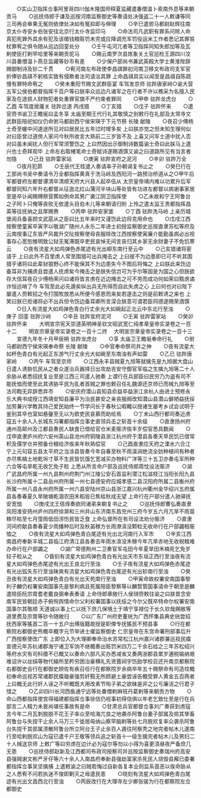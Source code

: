 <!-- { "loadSidebar": true } -->
　　○实山卫指挥佥事阿里哥四川伽木隆国师释夏监藏遣番僧温卜索南外息等来朝贡马
　　○巡抚侍郎于谦及巡按河南监察御史等奏请处决强盗二十一人敕谦等同三司再会审果无冤则依律处决如有冤抑即与伸理
　　○辛巳遣驸马都尉赵辉往南京太仆寺安乡伯张安往北京行太仆寺监印马
　　○命法司凡武职有罪系问除人命真犯死罪外其余有犯及该徵钱粮赃罚未完或应降调充军罚役运米工作者悉记其罪笞杖罪宥之俱令随从巡边回銮处分
　　○壬午屯河兀者等卫指挥同知失郎加等及瓦剌使臣打剌罕哈里等来朝贡驼马
　　○赐云南罗次县炼象关土官巡检王源四川汶川县番僧温卜燕旦监藏等钞币有差
　　○少保户部尚书兼武英殿大学士黄淮陛辞赐御制诗及钞二千贯
　　○宥河南左布政使李昌祺罪初河南卫移文布政司支军官折俸钞昌祺不躬核实致有侵欺者法司请治其罪  上命昌祺具实以闻至是昌祺自陈疏慢有罪特命宥之
　　○癸未重阳节赐文武群臣宴  车驾发京师  驻跸唐家岭○谕大营五军公侯伯都督指挥千百户等曰朕率众巡边凡诸军之在行者不许以樵采为名擅入民家及在途掠人财物犯者处重罪官旗不严约束者罪同
　　○甲申  驻跸龙虎台
　　○乙酉  车驾度居庸关  驻跸岔道  丙戌猎
　　○丁亥猎
　　○戊子  驻跸怀来
　　○遣官赍书谕卫王瞻埏曰孟冬享  太庙至期王代行礼其敬慎之别敕行在礼部及太常寺文武群臣陪祀如仪仍命驸马都尉西宁侯宋瑛于下元节祭  长陵  献陵
　　○夜召少傅杨士奇至幄中问道途所见对曰居民比五年过时增多矣  上曰朕亦觉之但未知生理何似对曰臣曾过道傍人家问今秋所收言大熟前二三岁皆不及  上喜又问军士道中扰人否对曰虽未闻扰人但行军常须警饬之  上曰然因出示御制诗数篇谕士奇曰此朕马上遣兴也士奇拜观毕  上命左右取楮笔命士奇赋诗遂赐酒馔又谕之曰道路所见有当言者勿隐
　　○己丑  驻跸雷家站
　　○庚寅  驻跸宣府之泥河
　　○辛卯  驻跸万全
　　○夜月犯昴
　　○壬辰代王桂遣人奏请率子孙朝谒复书止之
　　○癸巳行在工部尚书吴中奏请令万全都指挥黄真于洗马岭及西阳河一路预治桥道从之○甲午后军都督府左都督谭清卒清顺天府大兴县人起卒伍从  太宗皇帝靖内难以功累升后军都督同知六年升右都督从征迤北红山蒲河半块山等处皆有功进左都督以病谢事家居至是卒讣闻赐赙祭营葬如例命其男广袭江阴卫指挥使
　　○乙未故和宁王阿鲁台之子阿卜只俺等丧败无依遣头目伯木儿等来朝请归附  上怜之遣太监王贵都指挥昌英等往抚纳之且厚赐赉
　　○丙申  驻跸安家堡
　　○丁酉  驻跸洗马岭  上亲历城堡阅兵备喜顾文武扈从之臣曰比五年来时又谨饬此边将克用命也
　　○戊戌江西按察使童寅卒寅字以敬湖广随州人永乐二年进士初授监察御史巡按直隶苏松等府及云南按事辽东皆严风裁升交阯按察使母丧服除改江西按察使寅廉介能勤虽病必出视事存心宽恕推明致公狱无冤滞既卒吏民哀悼无间言丧归其乡家无余财妻子不免饥寒云
　　○夜有流星大如鸡弹色赤尾迹有光出柳东南行至云中
　　○己亥猎诸将密请于  上曰此外不百里虏人常至围猎可出兵掩击之  上曰彼不为边患即已可不听其围猎乎诸将曰此辈豺狼野心终不能保其不为边患失今不图后将悔之  上曰朕此来饬边备耳非为捕虏且尝遣人抚虏矣今掩击之是朕失信岂可为乎尔等固是为国之心但朕欲存大信耳夜召少傅杨荣问曰诸将皆言虏在近边掩击之可不劳而成功何如荣曰黠虏谲诈恒远哨了今  车驾至此必先遁矣纵出兵无所得而自此失虏之心  上曰何也对曰陛下屡遣人赍敕招之令打围牧放悉从所便今感恩而来矣若遂击之则是前敕诱之来也  上笑曰朕已拒诸将必不出兵但令饬边备耳卿所言深合朕意可谓君臣同德遂赐荣酒馔
　　○日入有流星大如鸡弹色青白行丈余光大如碗起正北云中东北行至浊
　　○庚子  回銮  驻跸沙岭
　　○辛丑  驻跸宣府泥河
　　○壬寅  驻跸雷家站
　　○癸卯  驻跸怀来
　　大明宣宗宪天崇道英明神圣钦文昭武宽仁纯孝章皇帝实录卷之一百十二
　　明宣宗章皇帝实录卷之一百十二终
　大明宣宗章皇帝实录卷之一百十三
　　宣德九年冬十月甲辰朔  驻跸龙虎台
　　○享  太庙卫王瞻埏奉命行礼
　　○驸马都尉西宁侯宋瑛奉命祭  长陵  献陵
　　○中官奉命祭司井之神
　　○夜有流星大如杯色青白有光起正东游气行丈余光大如碗至东南浊有声如雷
　　○乙已  驻跸唐家岭
　　○丙午  车驾至京师
　　○江西永丰县贼夏九旭等就擒先是九旭据大盘山日遣人诱胁饥民从之者众遂治兵器择日出攻劫吉安守御官军临之生擒九旭等二十人余胁从者悉招抚复业至是江西三司遣人驰奏  上谓行在兵部臣曰民穷乃为盗有司不能抚恤而使至此其诱胁平民为乱者首贼之罪也敕召任礼魏源还京师已而械九旭等至法司鞫无异辞悉弃市
　　○安庆府潜山县知县俞益卒益浙江余杭人由进士预修永乐大典书成授江西靖安知县廉平为治民甚安之亲丧服阕改知潜山县潜山僻陋益抚绥加劳兼兴学教其持己爱民始终一节学问长于春秋公暇輙以授诸生屡考乡试会试明于鉴别其卒也室如悬鏧至无以为歛吏民哀慕而助给焉
　　○丁未山西行都司奏近虏寇五十余人入长城东沟署都指挥佥事史直领兵击之斩首十余级
　　○直隶扬州府通州高邮州及江都县奏民人缺食已借给官仓米麦赈济俟丰岁偿官悉具数闻
　　○戊申直隶庐州府六安州英山县池州府铜陵县浙江杭州府于潜县各奏天旱民饥已借常积及儒学仓并预备仓粮给济俟来年秋熟偿官
　　○己酉直隶应天府之溧水六合江宁上元句容五县太平府之当涂县皆奏今年自春至秋不雨溪涧绝流全妨种植间有种者亦尽焦槁土地乾坼寸草不生民皆饥饿乞宽减买办物料广洋等三十五卫亦奏屯军所种六合等屯旱乾无收乞免子粒  上悉从所言命户部及巡抚侍郎周忱设法赈济
　　○湖广武昌府所属一州九县荆州府荆门州江陵公安石首监利潜江松滋枝江当阳长阳九县长沙府所属十二县岳州府所属一州七县德安府应城孝感二县汉阳府所属二县衡州府所属一州八县永州府所属一州六县安陆州京山县浙江嘉兴杭州衢州金华绍兴五府属县各奏春夏久旱陂塘乾涸农田禾稻皆已焦枯秋成无望  上命行在户部分遣人驰驿抚安宽恤
　　○庚戌沈王佶焞奏欲同诸弟来朝复书止之
　　○巡抚侍郎曹弘奏直隶凤阳淮安扬州庐州四府徐滁和三州并山东济南东昌兖州三府今岁五六月亢旱不雨苗稼尽枯至七月霪雨低田涝伤民皆乏食  上命弘督所在有司设法劝分赈济
　　○直隶河间府献县奏春夏少雨播种后时及秋苖稼方长雨潦渰没颗粒无收命行在户部蠲租赈恤之
　　○夜有流星大如鸡弹色青白尾迹有光出北河南行入军市
　　○辛亥江西南昌府奉新丰城二县临江府清江县各奏去年雨水渰没禾稼今年亢旱赤地无收税粮难办命行在户部蠲之
　　○湖广常德荆州二卫奏官军屯田今年夏旱田禾槁死乞免岁较子粒从之
　　○昏刻有流星大如鸡弹色青白有光出天市东垣正西行至浊夜有流星大如鸡弹色赤尾迹有光出王良北行至浊
　　○壬子夜有流星大如鸡弹色赤尾迹有光出弧矢东行至浊昧爽有流星大如鸡弹色青白尾迹有光出轸南行至浊
　　○癸丑夜有流星大如鸡弹色青白有光出天苑南行至浊
　　○甲寅命故权署安南国事黎利子麟仍权署安南国事先是黎利病且死属陪臣黎察等以麟暂管国事请命于朝至是麟遣陪臣阮宗胄耆老戴良弼奉表奏请  上命侍郎章敞行人侯琎赍敕往谕之曰朕昔念安南军民皆朝廷赤子俯徇舆情命尔父利权署国事以抚绥之今尔父既卒特命尔权署安南国事尔其敬顺  天道诚以事上仁以抚下庶几保境土于靖宁享禄位于长久钦哉赐敞等道里费及宗胄等钞令随敞归
　　○以广东广州府吏董珖为广西怀集县典史珖尝招抚西家等猺首二百一十五户出傅版籍故授是职俾专抚猺民不预县事
　　○行在都察院右都御史熊概卒概字元节举进士擢监察御史  仁宗皇帝在东宫命署刑部事后升广西按察使改广东  上即位入为大理卿奉命治水苏常松江杭州嘉兴诸郡兼巡视民瘼宣德元年苏杭诸郡海宁诸卫军饷不继概奏出赃罚米四万二千余石给之三年苏松绍兴等府水灾有司科徵不已概又以奏命六部凡买办悉减省又奏两浙郡县累岁逋税输纳艰难诏许以丝绢等物代输所至矜穷困治豪横礼先贤葺祠宇饬励学校召还升南京都察院右都御史会行在都御史顾佐有疾召任行在都察院岁余病卒年五十赐祭命有司造坟概初奉命巡视苏常诸郡民瘼锄豪强剪奸黠无所顾避土豪尝诬告概受罪人黄金五百两者  上曰概无此行奸人诬之不听概既大用改素节徇子弟之欲昧是非之公亏廉洁之行君子惜之
　　○乙卯四川长河西鱼通宁远等处番僧剌麻班丹葛剌等来朝贡方物
　　○命山西都指挥使宫得福建都指挥佥事徐信仍视事初得信俱以年老乞致仕至是行在兵部言二人精力未衰尚堪任事故有是命
　　○甘肃总兵官都督佥事刘广奏获到虏寇言今年二月瓦刺脱脱不花王子率众至哈海兀良之地袭杀阿鲁台妻子部属及掠其孳畜阿鲁台与失捏干止余人马万三千徙居毋纳山察罕脑剌等处七月脱欢复率众袭杀阿鲁台失捏干其部属溃散阿鲁台所立阿台王子止余百人遁往阿察秃之地完者帖木儿遂南行至哈剌脱欢山为寇已遣千户王敬等领兵追之斩首十一级生擒完者帖木儿及男妇二十人械送京师  上敕广等曰穷虏在边计必为寇尔等勿以小得为喜更湏昼夜严备庶几无患
　　○巡抚侍郎赵新及江西都司布政司按察司并巡按监察御史奏瑞州府高安县强贼谢文彬严牙仔等六十余人入南昌府奉新县强劫富家杀死民人烧毁县廨已委署都指挥佥事吴坚擒捕  上遣敕谕之曰贼若悔过自新各复本业则监系首恶以俟命胁从之人悉宥不问若执迷不悛即剿灭之毋遣民患
　　○晓刻有流星大如鸡弹色青白尾迹有光出文昌西北行至浊
　　○丙辰改行在大理寺左少卿张骏为行在都察院左佥都御史
